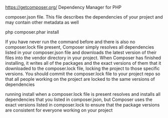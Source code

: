 https://getcomposer.org/
Dependency Manager for PHP


composer.json file. This file describes the dependencies of your project and may contain other metadata as well

php composer.phar install

If you have never run the command before and there is also no composer.lock file present, Composer simply resolves all dependencies listed in your composer.json file and downloads the latest version of their files into the vendor directory in your project.
When Composer has finished installing, it writes all of the packages and the exact versions of them that it downloaded to the composer.lock file, locking the project to those specific versions. You should commit the composer.lock file to your project repo so that all people working on the project are locked to the same versions of dependencies


running install when a composer.lock file is present resolves and installs all dependencies that you listed in composer.json, but Composer uses the exact versions listed in composer.lock to ensure that the package versions are consistent for everyone working on your project
